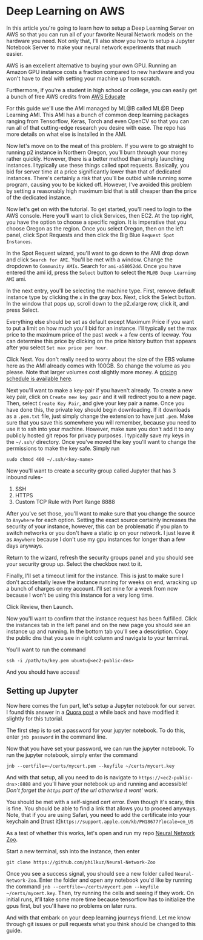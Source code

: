 # Deep Learning on AWS

In this article you're going to learn how to setup a Deep Learning Server on AWS so that you can run all of your favorite Neural Network models on the hardware you need. Not only that, I'll also show you how to setup a Jupyter Notebook Server to make your neural network experiments that much easier.

AWS is an excellent alternative to buying your own GPU. Running an Amazon GPU instance costs a fraction compared to new hardware and you won't have to deal with setting your machine up from scratch.

Furthermore, if you're a student in high school or college, you can easily get a bunch of free AWS credits from [AWS Educate](http://www.awseducate.com/)

For this guide we'll use the AMI managed by ML@B called ML@B Deep Learning AMI. This AMI has a bunch of common deep learning packages ranging from Tensorflow, Keras, Torch and even OpenCV so that you can run all of that cutting-edge research you desire with ease. The repo has more details on what else is installed in the AMI.

Now let's move on to the meat of this problem. If you were to go straight to running p2 instance in Northern Oregon, you'll burn through your money rather quickly. However, there is a better method than simply launching instances. I typically use these things called spot requests. Basically, you bid for server time at a price significantly lower than that of dedicated instances. There's certainly a risk that you'll be outbid while running some program, causing you to be kicked off. However, I've avoided this problem by setting a reasonably high maximum bid that is still cheaper than the price of the dedicated instance.

Now let's get on with the tutorial. To get started, you'll need to login to the AWS console. Here you'll want to click Services, then EC2. At the top right, you have the option to choose a specific region. It is imperative that you choose Oregon as the region. Once you select Oregon, then on the left panel, click Spot Requests and then click the Big Blue `Request Spot Instances`.

In the Spot Request wizard, you'll want to go down to the AMI drop down and click `Search for AMI`. You'll be met with a window. Change the dropdown to `Community AMIs`.  Search for `ami-a58052dd`. Once you have entered the ami id, press the `Select` button to select the `ML@B Deep Learning AMI` ami.

In the next entry, you'll be selecting the machine type. First, remove default instance type by clicking the `x` in the gray box. Next, click the Select button. In the window that pops up, scroll down to the p2.xlarge row, click it, and press Select.

Everything else should be set as default except Maximum Price if you want to put a limit on how much you'll bid for an instance. I'll typically set the max price to the maximum price of the past week + a few cents of leeway. You can determine this price by clicking on the price history button that appears after you select `Set max price per hour`.

Click Next. You don't really need to worry about the size of the EBS volume here as the AMI already comes with 100GB. So change the volume as you please. Note that larger volumes cost slightly more money. A [pricing schedule is available here](https://aws.amazon.com/ebs/pricing/).

Next you'll want to make a key-pair if you haven't already. To create a new key pair, click on `Create new key pair` and it will redirect you to a new page. Then, select `Create Key Pair`, and give your key pair a name. Once you have done this, the private key should begin downloading. If it downloads as a `.pem.txt` file, just simply change the extension to have just `.pem`. Make sure that you save this somewhere you will remember, because you need to use it to ssh into your machine. However, make sure you don't add it to any publicly hosted git repos for privacy purposes. I typically save my keys in the `~/.ssh/` directory. Once you've moved the key you'll want to change the permissions to make the key safe. Simply run
```
sudo chmod 400 ~/.ssh/<key-name>
```

Now you'll want to create a security group called Jupyter that has 3 inbound rules-
1. SSH
2. HTTPS
3. Custom TCP Rule with Port Range 8888

After you've set those, you'll want to make sure that you change the source to `Anywhere` for each option. Setting the exact source certainly increases the security of your instance, however, this can be problematic if you plan to switch networks or you don't have a static ip on your network. I just leave it as `Anywhere` because I don't use my gpu instances for longer than a few days anyways.

Return to the wizard, refresh the security groups panel and you should see your security group up. Select the checkbox next to it.

Finally, I'll set a timeout limit for the instance. This is just to make sure I don't accidentally leave the instance running for weeks on end, wracking up a bunch of charges on my account. I'll set mine for a week from now because I won't be using this instance for a very long time.

Click Review, then Launch.

Now you'll want to confirm that the instance request has been fulfilled. Click the instances tab in the left panel and on the new page you should see an instance up and running. In the bottom tab you'll see a description. Copy the public dns that you see in right column and navigate to your terminal.

You'll want to run the command
```
ssh -i /path/to/key.pem ubuntu@<ec2-public-dns>
```
And you should have access!

## Setting up Jupyter
Now here comes the fun part, let's setup a Jupyter notebook for our server. I found this answer in a [Quora post](https://www.quora.com/How-do-I-create-Jupyter-notebook-on-AWS) a while back and have modified it slightly for this tutorial.

The first step is to set a password for your jupyter notebook. To do this, enter `jnb password` in the command line.


Now that you have set your password, we can run the jupyter notebook. To run the jupyter notebook, simply enter the command
```
jnb --certfile=~/certs/mycert.pem --keyfile ~/certs/mycert.key
```


And with that setup, all you need to do is navigate to ```https://<ec2-public-dns>:8888``` and you'll have your notebook up and running and accessible! *Don't forget the `https` part of the url otherwise it wont' work*.

You should be met with a self-signed cert error. Even though it's scary, this is fine. You should be able to find a link that allows you to proceed anyways. Note, that if you are using Safari, you need to add the certificate into your keychain and [trust it]`https://support.apple.com/kb/PH18677?locale=en_US`

As a test of whether this works, let's open and run my repo [Neural Network Zoo](https://github.com/philkuz/Neural-Network-Zoo).

Start a new terminal, ssh into the instance, then enter
```
git clone https://github.com/philkuz/Neural-Network-Zoo
```
Once you see a success signal, you should see a new folder called `Neural-Network-Zoo`. Enter the folder and open any notebook you'd like by running the command `jnb --certfile=~/certs/mycert.pem --keyfile ~/certs/mycert.key`. Then, try running the cells and seeing if they work. On initial runs, it'll take some more time because tensorflow has to initialize the gpus first, but you'll have no problems on later runs.

And with that embark on your deep learning journeys friend. Let me know through git issues or pull requests what you think should be changed to this guide.
